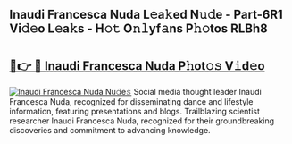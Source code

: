 ## Inaudi Francesca Nuda L𝚎a𝚔ed N𝚞𝚍e - Part-6R1 Vi𝚍𝚎o L𝚎a𝚔s - H𝚘𝚝 O𝚗𝚕yf𝚊ns P𝚑𝚘tos RLBh8

# <h2><a href="http://kfbg4h0.oniu.top/?m=Inaudi+Francesca+Nuda">🔗👉 🔴 Inaudi Francesca Nuda P𝚑ot𝚘𝚜 V𝚒d𝚎o</a></h2>

[![Inaudi Francesca Nuda Nu𝚍e𝚜](https://i.imgur.com/0qMVB7G.gif)](http://kfbg4h0.oniu.top/?m=Inaudi+Francesca+Nuda)
Social media thought leader Inaudi Francesca Nuda, recognized for disseminating dance and lifestyle information, featuring presentations and blogs. Trailblazing scientist researcher Inaudi Francesca Nuda, recognized for their groundbreaking discoveries and commitment to advancing knowledge.  
